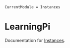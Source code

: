 ```@meta
CurrentModule = Instances
```

# LearningPi

Documentation for [Instances](https://github.com/FDemelas/Instances).
